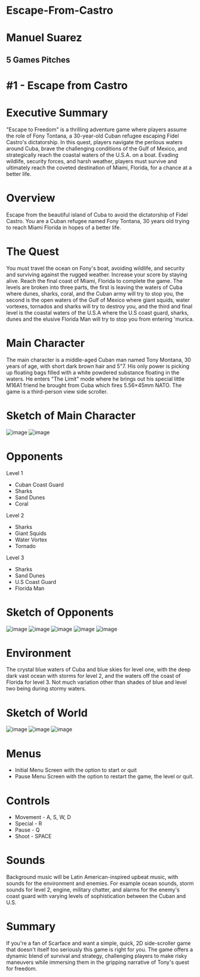 # Escape-From-Castro
# Manuel Suarez
## 5 Games Pitches 
# #1 - Escape from Castro

# Executive Summary
"Escape to Freedom" is a thrilling adventure game where players assume the role of Fony Tontana, a 30-year-old Cuban refugee escaping Fidel Castro's dictatorship. In this quest, players navigate the perilous waters around Cuba, brave the challenging conditions of the Gulf of Mexico, and strategically reach the coastal waters of the U.S.A. on a boat. Evading wildlife, security forces, and harsh weather, players must survive and ultimately reach the coveted destination of Miami, Florida, for a chance at a better life. 

# Overview
Escape from the beautiful island of Cuba to avoid the dictatorship of Fidel Castro. You are a Cuban refugee named Fony Tontana, 30 years old trying to reach Miami Florida in hopes of a better life.

# The Quest
You must travel the ocean on Fony's boat, avoiding wildlife, and security and surviving against the rugged weather. Increase your score by staying alive. Reach the final coast of Miami, Florida to complete the game. The levels are broken into three parts, the first is leaving the waters of Cuba where dunes, sharks, coral, and the Cuban army will try to stop you, the second is the open waters of the Gulf of Mexico where giant squids, water vortexes, tornados and sharks will try to destroy you, and the third and final level is the coastal waters of the U.S.A where the U.S coast guard, sharks, dunes and the elusive Florida Man will try to stop you from entering 'murica.

# Main Character
The main character is a middle-aged Cuban man named Tony Montana, 30 years of age, with short dark brown hair and 5"7. His only power is picking up floating bags filled with a white powdered substance floating in the waters. He enters "The Limit" mode where he brings out his special little M16A1 friend he brought from Cuba which fires 5.56×45mm NATO. The game is a third-person view side scroller.

# Sketch of Main Character
![image](https://github.com/CanadianZombie/Escape-From-Castro/assets/82544173/6b12af84-5257-493d-98a3-7e1209f12f2b)
![image](https://github.com/CanadianZombie/Escape-From-Castro/assets/82544173/e857088f-80a3-470d-b33c-160d2912a605)

# Opponents
Level 1
- Cuban Coast Guard
- Sharks
- Sand Dunes
- Coral

Level 2
- Sharks
- Giant Squids
- Water Vortex
- Tornado

Level 3
- Sharks
- Sand Dunes
- U.S Coast Guard
- Florida Man

# Sketch of Opponents
![image](https://github.com/CanadianZombie/Escape-From-Castro/assets/82544173/05ea413e-dbf2-420e-bd42-a49217b27911)
![image](https://github.com/CanadianZombie/Escape-From-Castro/assets/82544173/b74a67cc-d849-4094-9515-2aa3c19945b1)
![image](https://github.com/CanadianZombie/Escape-From-Castro/assets/82544173/b115a205-c846-4a7e-9b48-6eb5fea3628b)
![image](https://github.com/CanadianZombie/Escape-From-Castro/assets/82544173/4357ffd9-2b10-4573-8462-790ee811df5e)
![image](https://github.com/CanadianZombie/Escape-From-Castro/assets/82544173/ce5b8935-53fd-4546-a630-dd7ec1be4b06)

# Environment
The crystal blue waters of Cuba and blue skies for level one, with the deep dark vast ocean with storms for level 2, and the waters off the coast of Florida for level 3. Not much variation other than shades of blue and level two being during stormy waters.

# Sketch of World
![image](https://github.com/CanadianZombie/Escape-From-Castro/assets/82544173/042938bd-644d-4bdb-b72e-34d69ab5c22a)
![image](https://github.com/CanadianZombie/Escape-From-Castro/assets/82544173/5284cd99-2ff6-4f73-886f-a3aaf9b5ffb5)
![image](https://github.com/CanadianZombie/Escape-From-Castro/assets/82544173/41656b49-fbc6-40d1-9633-e703a165ba55)

# Menus
- Initial Menu Screen with the option to start or quit
- Pause Menu Screen with the option to restart the game, the level or quit.

# Controls
- Movement - A, S, W, D
- Special - R
- Pause - Q
- Shoot - SPACE

# Sounds
Background music will be Latin American-inspired upbeat music, with sounds for the environment and enemies. For example ocean sounds, storm sounds for level 2, engine, military chatter, and alarms for the enemy's coast guard with varying levels of sophistication between the Cuban and U.S.

# Summary
If you're a fan of Scarface and want a simple, quick, 2D side-scroller game that doesn't itself too seriously this game is right for you. The game offers a dynamic blend of survival and strategy, challenging players to make risky maneuvers while immersing them in the gripping narrative of Tony's quest for freedom.
